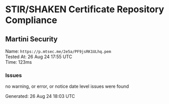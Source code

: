 # STIR/SHAKEN Certificate Repository Compliance

## Martini Security

Name: `https://p.mtsec.me/2e5a/PF9jsRK1ULhq.pem`\
Tested At: 26 Aug 24 17:55 UTC\
Time: 123ms

### Issues

no warning, or error, or notice date level issues were found

Generated: 26 Aug 24 18:03 UTC